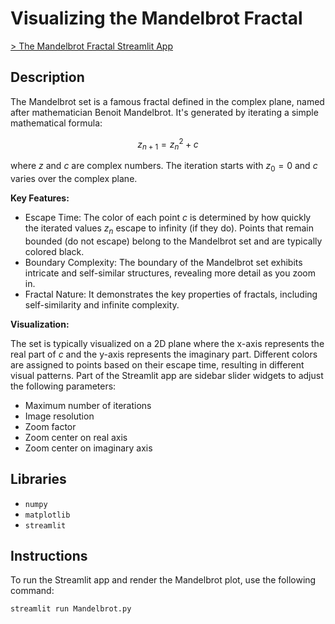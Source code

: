 # Visualizing the Mandelbrot Fractal
[> The Mandelbrot Fractal Streamlit App](https://mandelbrot-fractal.streamlit.app/)

## Description
The Mandelbrot set is a famous fractal defined in the complex plane, named after mathematician Benoit Mandelbrot. It's generated by iterating a simple mathematical formula:

$$
z_{n+1} = z_n^2 + c
$$

where $z$ and $c$ are complex numbers. The iteration starts with $z_0 = 0$ and $c$ varies over the complex plane.


**Key Features:**

- Escape Time: The color of each point $c$ is determined by how quickly the iterated values $z_n$ escape to infinity (if they do).
Points that remain bounded (do not escape) belong to the Mandelbrot set and are typically colored black.
- Boundary Complexity: The boundary of the Mandelbrot set exhibits intricate and self-similar structures, revealing more detail as you zoom in.
- Fractal Nature: It demonstrates the key properties of fractals, including self-similarity and infinite complexity.


**Visualization:**

The set is typically visualized on a 2D plane where the x-axis represents the real part of $c$ and the y-axis represents the imaginary part. 
Different colors are assigned to points based on their escape time, resulting in different visual patterns.
Part of the Streamlit app are sidebar slider widgets to adjust the following parameters:
* Maximum number of iterations
* Image resolution
* Zoom factor
* Zoom center on real axis
* Zoom center on imaginary axis 


## Libraries

- `numpy`
- `matplotlib`
- `streamlit`


## Instructions

To run the Streamlit app and render the Mandelbrot plot, use the following command:

```bash
streamlit run Mandelbrot.py
